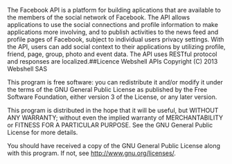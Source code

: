 The Facebook API is a platform for building aplications that are available to the members of the social network of Facebook. The API allows applications to use the social connections and profile information to make applications more involving, and to publish activities to the news feed and profile pages of Facebook, subject to individual users privacy settings. With the API, users can add social context to their applications by utilizing profile, friend, page, group, photo and event data. The API uses RESTful protocol and responses are localized.##Licence
Webshell APIs
Copyright (C) 2013 Webshell SAS

This program is free software: you can redistribute it and/or modify
it under the terms of the GNU General Public License as published by
the Free Software Foundation, either version 3 of the License, or
any later version.

This program is distributed in the hope that it will be useful,
but WITHOUT ANY WARRANTY; without even the implied warranty of
MERCHANTABILITY or FITNESS FOR A PARTICULAR PURPOSE. See the
GNU General Public License for more details.

You should have received a copy of the GNU General Public License
along with this program. If not, see <http://www.gnu.org/licenses/>.

